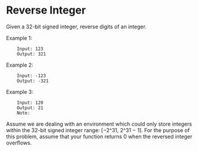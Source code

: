 # Reverse Integer

Given a 32-bit signed integer, reverse digits of an integer.

Example 1:

        Input: 123
        Output: 321
Example 2:

        Input: -123
        Output: -321
Example 3:

        Input: 120
        Output: 21
        Note:
Assume we are dealing with an environment which could only store integers within the 32-bit signed integer range: [−2^31,  2^31 − 1]. For the purpose of this problem, assume that your function returns 0 when the reversed integer overflows.